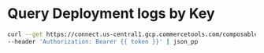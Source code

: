 # Query Deployment logs by Key

```bash
curl --get https://connect.us-central1.gcp.commercetools.com/composable-product-dev-sandbox/deployments/key=orium-ct-connect-bloomreach-engagement-deployment/logs \
--header 'Authorization: Bearer {{ token }}' | json_pp
```
